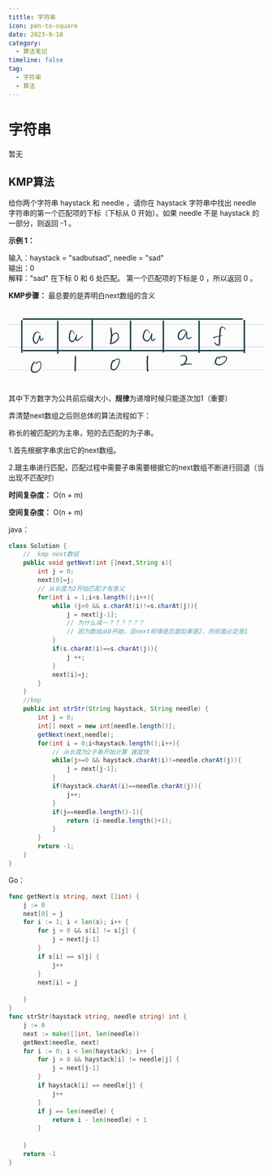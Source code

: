 ```yaml
---
tittle: 字符串
icon: pen-to-square
date: 2023-9-18
category:
  - 算法笔记
timeline: false 
tag:
  - 字符串
  - 算法
---
```

# 字符串
暂无
<!-- more -->

## KMP算法
给你两个字符串 haystack 和 needle ，请你在 haystack 字符串中找出 needle 字符串的第一个匹配项的下标（下标从 0 开始）。如果 needle 不是 haystack 的一部分，则返回  -1 。

**示例 1：**

输入：haystack = "sadbutsad", needle = "sad"  
输出：0  
解释："sad" 在下标 0 和 6 处匹配。
第一个匹配项的下标是 0 ，所以返回 0 。

**KMP步骤：**
最总要的是弄明白next数组的含义  

![](public\1.jpg)

其中下方数字为公共前后缀大小，**规律**为递增时候只能逐次加1（重要）

弄清楚next数组之后则总体的算法流程如下：

称长的被匹配的为主串，短的去匹配的为子串。

1.首先根据字串求出它的next数组。

2.跟主串进行匹配，匹配过程中需要子串需要根据它的next数组不断进行回退（当出现不匹配时）

**时间复杂度：** O(n + m)

**空间复杂度：** O(n + m)

java：

```java
class Solution {
    //  kmp next数组
    public void getNext(int []next,String s){
        int j = 0;
        next[0]=j;
        // 从长度为2开始匹配才有意义
        for(int i = 1;i<s.length();i++){
            while (j>0 && s.charAt(i)!=s.charAt(j)){
                j = next[j-1];
                // 为什么减一？？？？？？
                // 因为数组从0开始，且next规律是后面如果是2，则前面必定是1				
            }
            if(s.charAt(i)==s.charAt(j)){
                j ++;
            }
            next[i]=j;
        }
    }
    //kmp
    public int strStr(String haystack, String needle) {
        int j = 0;
        int[] next = new int[needle.length()];
        getNext(next,needle);
        for(int i = 0;i<haystack.length();i++){
            // 从长度为2子串开始计算 速度快
            while(j>=0 && haystack.charAt(i)!=needle.charAt(j)){
                j = next[j-1];
            }
            if(haystack.charAt(i)==needle.charAt(j)){
                j++;
            }
            if(j==needle.length()-1){
                return (i-needle.length()+1);
            }
        }
        return -1;
    }
}
```

Go：

```go
func getNext(s string, next []int) {
	j := 0
	next[0] = j
	for i := 1; i < len(s); i++ {
		for j > 0 && s[i] != s[j] {
			j = next[j-1]
		}
		if s[i] == s[j] {
			j++
		}
		next[i] = j

	}
}
func strStr(haystack string, needle string) int {
	j := 0
	next := make([]int, len(needle))
	getNext(needle, next)
	for i := 0; i < len(haystack); i++ {
		for j > 0 && haystack[i] != needle[j] {
			j = next[j-1]
		}
		if haystack[i] == needle[j] {
			j++
		}
		if j == len(needle) {
			return i - len(needle) + 1
		}

	}
	return -1
}
```

